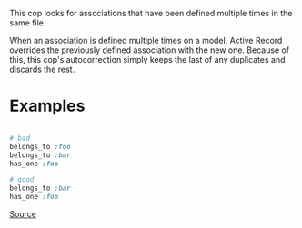 
This cop looks for associations that have been defined multiple times in the same file.

When an association is defined multiple times on a model, Active Record overrides the
previously defined association with the new one. Because of this, this cop's autocorrection
simply keeps the last of any duplicates and discards the rest.

# Examples

```ruby

# bad
belongs_to :foo
belongs_to :bar
has_one :foo

# good
belongs_to :bar
has_one :foo
```

[Source](http://www.rubydoc.info/gems/rubocop/RuboCop/Cop/Rails/DuplicateAssociation)